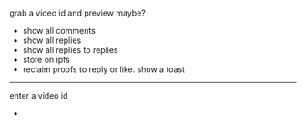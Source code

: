 ####

grab a video id and preview maybe?

- show all comments
- show all replies
- show all replies to replies
- store on ipfs
- reclaim proofs to reply or like. show a toast

---

enter a video id

-
